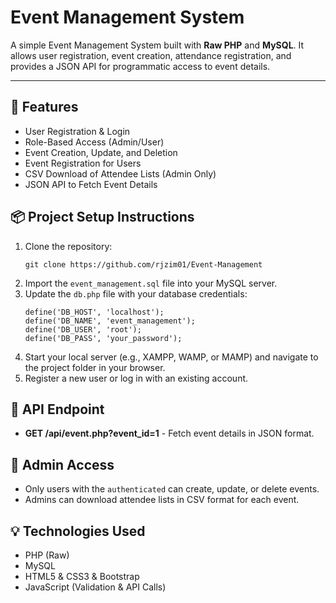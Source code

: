 # Event Management System

A simple Event Management System built with <strong>Raw PHP</strong> and <strong>MySQL</strong>. It allows user registration, event creation, attendance registration, and provides a JSON API for programmatic access to event details.

---

<h2>🚀 Features</h2>
<ul>
  <li>User Registration &amp; Login</li>
  <li>Role-Based Access (Admin/User)</li>
  <li>Event Creation, Update, and Deletion</li>
  <li>Event Registration for Users</li>
  <li>CSV Download of Attendee Lists (Admin Only)</li>
  <li>JSON API to Fetch Event Details</li>
</ul>

<h2>📦 Project Setup Instructions</h2>
<ol>
  <li>Clone the repository:
    <pre><code>git clone https://github.com/rjzim01/Event-Management</code></pre>
  </li>
  <li>Import the <code>event_management.sql</code> file into your MySQL server.</li>
  <li>Update the <code>db.php</code> file with your database credentials:
    <pre><code>define('DB_HOST', 'localhost');
define('DB_NAME', 'event_management');
define('DB_USER', 'root');
define('DB_PASS', 'your_password');</code></pre>
  </li>
  <li>Start your local server (e.g., XAMPP, WAMP, or MAMP) and navigate to the project folder in your browser.</li>
  <li>Register a new user or log in with an existing account.</li>
</ol>

<h2>🔑 API Endpoint</h2>
<ul>
  <li><strong>GET /api/event.php?event_id=1</strong> - Fetch event details in JSON format.</li>
</ul>

<h2>👤 Admin Access</h2>
<ul>
  <li>Only users with the <code>authenticated</code> can create, update, or delete events.</li>
  <li>Admins can download attendee lists in CSV format for each event.</li>
</ul>

<h2>💡 Technologies Used</h2>
<ul>
  <li>PHP (Raw)</li>
  <li>MySQL</li>
  <li>HTML5 &amp; CSS3 &amp; Bootstrap</li>
  <li>JavaScript (Validation &amp; API Calls)</li>
</ul>

